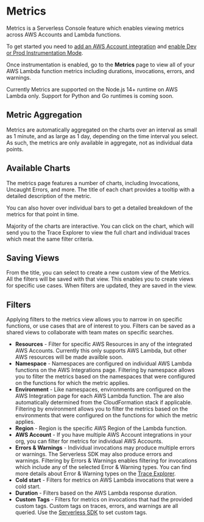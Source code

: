 <!--
title: Metrics
menuText: Metrics
description: A guide to using our metric views and create your own.
menuOrder: 3
-->

# Metrics

Metrics is a Serverless Console feature which enables viewing metrics across
AWS Accounts and Lambda functions.

To get started you need to [add an AWS Account integration](./integrations/aws.md)
and [enable Dev or Prod Instrumentation Mode](./instrumentation.md).

Once instrumentation is enabled, go to the **Metrics** page to view all of your
AWS Lambda function metrics including durations, invocations, errors, and
warnings.

Currently Metrics are supported on the Node.js 14+ runtime on AWS Lambda only.
Support for Python and Go runtimes is coming soon.

## Metric Aggregation

Metrics are automatically aggregated on the charts over an interval as small as
1 minute, and as large as 1 day, depending on the time interval you select. As
such, the metrics are only available in aggregate, not as individual data
points.

## Available Charts

The metrics page features a number of charts, including Invocations, Uncaught
Errors, and more. The title of each chart provides a tooltip with a detailed
description of the metric.

You can also hover over individual bars to get a detailed breakdown of the
metrics for that point in time.

Majority of the charts are interactive. You can click on the chart, which will
send you to the Trace Explorer to view the full chart and individual traces
which meat the same filter criteria.

## Saving Views

From the title, you can select to create a new custom view of the Metrics. All
the filters will be saved with that view. This enables you to create views for
specific use cases. When filters are updated, they are saved in the view.

## Filters

Applying filters to the metrics view allows you to narrow in on 
specific functions, or use cases that are of interest to you. Filters can be
saved as a shared views to collaborate with team mates on specific searches. 

- **Resources** - Filter for specific AWS Resources in any of the integrated
AWS Accounts. Currently this only supports AWS Lambda, but other AWS resources
will be made availble soon.
- **Namespace** - Namespaces are configured on individual AWS Lambda functions
on the AWS Integrations page. Filtering by namespace allows you to filter the
metrics based on the namespaces that were configured on the functions for which
the metric applies.
- **Environment** - Like namespaces, environments are configured on the AWS
Integration page for each AWS Lambda function. The are also automatically
determined from the CloudFormation stack if applicable. Filtering by environment
allows you to filter the metrics based on the environments that were configured
on the functions for which the metric applies.
- **Region** - Region is the specific AWS Region of the Lambda function.
- **AWS Account** - If you have multiple AWS Account integrations in your
org, you can filter for metrics for individual AWS Accounts.
- **Errors & Warnings** - Individual invocations may produce multiple errors
or warnings. The Serverless SDK may also produce errors and warnings. Filtering
by Errors & Warnings enables filtering for invocations which include any of the
selected Error & Warning types. You can find more details about Error & Warning
types on the [Trace Explorer](./trace-explorer.md).
- **Cold start** - Filters for metrics on AWS Lambda invocations that were a
cold start.
- **Duration** - Filters based on the AWS Lambda response duration.
- **Custom Tags** - Filters for metrics on invocations that had the provided
custom tags. Custom tags on traces, errors, and warnings are all queried. Use
the [Serverless SDK](../nodejs.md) to set custom tags.



